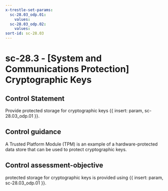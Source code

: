```yaml
---
x-trestle-set-params:
  sc-28.03_odp.01:
    values:
  sc-28.03_odp.02:
    values:
sort-id: sc-28.03
---
```


# sc-28.3 - \[System and Communications Protection\] Cryptographic Keys

## Control Statement

Provide protected storage for cryptographic keys {{ insert: param, sc-28.03_odp.01 }}.

## Control guidance

A Trusted Platform Module (TPM) is an example of a hardware-protected data store that can be used to protect cryptographic keys.

## Control assessment-objective

protected storage for cryptographic keys is provided using {{ insert: param, sc-28.03_odp.01 }}.

